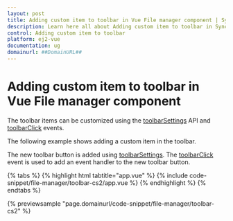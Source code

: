 ```yaml
---
layout: post
title: Adding custom item to toolbar in Vue File manager component | Syncfusion
description: Learn here all about Adding custom item to toolbar in Syncfusion Vue File manager component of Syncfusion Essential JS 2 and more.
control: Adding custom item to toolbar 
platform: ej2-vue
documentation: ug
domainurl: ##DomainURL##
---
```


# Adding custom item to toolbar in Vue File manager component

The toolbar items can be customized using the [toolbarSettings](https://ej2.syncfusion.com/vue/documentation/api/file-manager/#toolbarsettings) API and [toolbarClick](https://ej2.syncfusion.com/vue/documentation/api/file-manager/#toolbarclick) events.

The following example shows adding a custom item in the toolbar.

The new toolbar button is added using [toolbarSettings](https://ej2.syncfusion.com/vue/documentation/api/file-manager/#toolbarsettings). The [toolbarClick](https://ej2.syncfusion.com/vue/documentation/api/file-manager/#toolbarclick) event is used to add an event handler to the new toolbar button.

{% tabs %}
{% highlight html tabtitle="app.vue" %}
{% include code-snippet/file-manager/toolbar-cs2/app.vue %}
{% endhighlight %}
{% endtabs %}
        
{% previewsample "page.domainurl/code-snippet/file-manager/toolbar-cs2" %}
